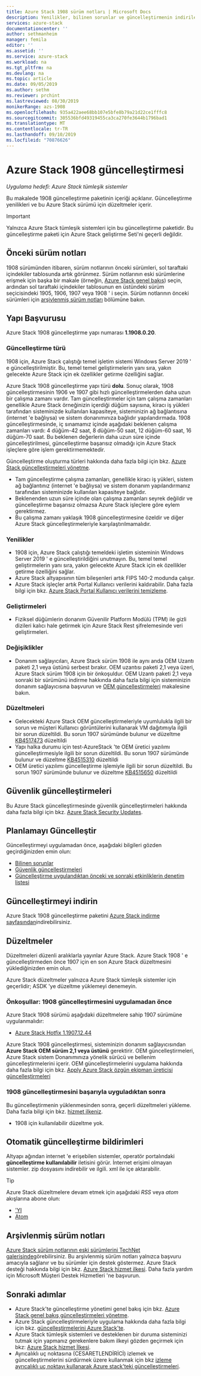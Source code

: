 ```yaml
---
title: Azure Stack 1908 sürüm notları | Microsoft Docs
description: Yenilikler, bilinen sorunlar ve güncelleştirmenin indirileceği gibi Azure Stack tümleşik sistemler için 1908 güncelleştirmesi hakkında bilgi edinin.
services: azure-stack
documentationcenter: ''
author: sethmanheim
manager: femila
editor: ''
ms.assetid: ''
ms.service: azure-stack
ms.workload: na
ms.tgt_pltfrm: na
ms.devlang: na
ms.topic: article
ms.date: 09/05/2019
ms.author: sethm
ms.reviewer: prchint
ms.lastreviewed: 08/30/2019
monikerRange: azs-1908
ms.openlocfilehash: 935a422aee68bb107e5bfe8b79a21d22ce1fffc8
ms.sourcegitcommit: 305536bfd49319455ca3ca270fe3644b1796bad1
ms.translationtype: MT
ms.contentlocale: tr-TR
ms.lasthandoff: 09/10/2019
ms.locfileid: "70876626"
---
```

# <a name="azure-stack-1908-update"></a>Azure Stack 1908 güncelleştirmesi

*Uygulama hedefi: Azure Stack tümleşik sistemler*

Bu makalede 1908 güncelleştirme paketinin içeriği açıklanır. Güncelleştirme yenilikleri ve bu Azure Stack sürümü için düzeltmeler içerir.

> [!IMPORTANT]  
> Yalnızca Azure Stack tümleşik sistemleri için bu güncelleştirme paketidir. Bu güncelleştirme paketi için Azure Stack geliştirme Seti'ni geçerli değildir.

## <a name="previous-release-notes"></a>Önceki sürüm notları

1908 sürümünden itibaren, sürüm notlarının önceki sürümleri, sol taraftaki içindekiler tablosunda artık görünmez. Sürüm notlarının eski sürümlerine erişmek için başka bir makale (örneğin, [Azure Stack genel bakış](azure-stack-overview.md)) seçin, ardından sol taraftaki içindekiler tablosunun en üstündeki sürüm seçicisindeki 1905, 1906, 1907 veya 1908 ' i seçin. Sürüm notlarının önceki sürümleri için [arşivlenmiş sürüm notları](#archived-release-notes) bölümüne bakın.

## <a name="build-reference"></a>Yapı Başvurusu

Azure Stack 1908 güncelleştirme yapı numarası **1.1908.0.20**.

### <a name="update-type"></a>Güncelleştirme türü

1908 için, Azure Stack çalıştığı temel işletim sistemi Windows Server 2019 ' e güncelleştirilmiştir. Bu, temel temel geliştirmelerin yanı sıra, yakın gelecekte Azure Stack için ek özellikler getirme özelliğini sağlar.

Azure Stack 1908 güncelleştirme yapı türü **dolu**. Sonuç olarak, 1908 güncelleştirmesinin 1906 ve 1907 gibi hızlı güncelleştirmelerden daha uzun bir çalışma zamanı vardır. Tam güncelleştirmeler için tam çalışma zamanları genellikle Azure Stack örneğinizin içerdiği düğüm sayısına, kiracı iş yükleri tarafından sisteminizde kullanılan kapasiteye, sisteminizin ağ bağlantısına (internet 'e bağlıysa) ve sistem donanımınıza bağlıdır yapılandırmada. 1908 güncelleştirmesinde, iç sınamamız içinde aşağıdaki beklenen çalışma zamanları vardı: 4 düğüm-42 saat, 8 düğüm-50 saat, 12 düğüm-60 saat, 16 düğüm-70 saat. Bu beklenen değerlerin daha uzun süre içinde güncelleştirilmesi, güncelleştirme başarısız olmadığı için Azure Stack işleçlere göre işlem gerektirmemektedir.

Güncelleştirme oluşturma türleri hakkında daha fazla bilgi için bkz. [Azure Stack güncelleştirmeleri yönetme](azure-stack-updates.md).

- Tam güncelleştirme çalışma zamanları, genellikle kiracı iş yükleri, sistem ağ bağlantınız (internet 'e bağlıysa) ve sistem donanım yapılandırmanız tarafından sisteminizde kullanılan kapasiteye bağlıdır.
- Beklenenden uzun süre içinde olan çalışma zamanları seyrek değildir ve güncelleştirme başarısız olmazsa Azure Stack işleçlere göre eylem gerektirmez.
- Bu çalışma zamanı yaklaşık 1908 güncelleştirmesine özeldir ve diğer Azure Stack güncelleştirmeleriyle karşılaştırılmamalıdır.

<!-- ## What's in this update -->

<!-- The current theme (if any) of this release. -->

### <a name="whats-new"></a>Yenilikler

<!-- What's new, also net new experiences and features. -->

- 1908 için, Azure Stack çalıştığı temeldeki işletim sisteminin Windows Server 2019 ' e güncelleştirildiğini unutmayın. Bu, temel temel geliştirmelerin yanı sıra, yakın gelecekte Azure Stack için ek özellikler getirme özelliğini sağlar.
- Azure Stack altyapısının tüm bileşenleri artık FIPS 140-2 modunda çalışır.
- Azure Stack işleçler artık Portal Kullanıcı verilerini kaldırabilir. Daha fazla bilgi için bkz. [Azure Stack Portal Kullanıcı verilerini temizleme](azure-stack-portal-clear.md).

### <a name="improvements"></a>Geliştirmeleri

<!-- Changes and product improvements with tangible customer-facing value. -->
- Fiziksel düğümlerin donanım Güvenilir Platform Modülü (TPM) ile gizli dizileri kalıcı hale getirmek için Azure Stack Rest şifrelemesinde veri geliştirmeleri.

### <a name="changes"></a>Değişiklikler

- Donanım sağlayıcıları, Azure Stack sürüm 1908 ile aynı anda OEM Uzantı paketi 2,1 veya üstünü serbest bırakır. OEM uzantısı paketi 2,1 veya üzeri, Azure Stack sürüm 1908 için bir önkoşuldur. OEM Uzantı paketi 2,1 veya sonraki bir sürümünü indirme hakkında daha fazla bilgi için sisteminizin donanım sağlayıcısına başvurun ve [OEM güncelleştirmeleri](azure-stack-update-oem.md#oem-contact-information) makalesine bakın.  

### <a name="fixes"></a>Düzeltmeleri

- Gelecekteki Azure Stack OEM güncelleştirmeleriyle uyumlulukla ilgili bir sorun ve müşteri Kullanıcı görüntülerini kullanarak VM dağıtımıyla ilgili bir sorun düzeltildi. Bu sorun 1907 sürümünde bulunur ve düzeltme [KB4517473](https://support.microsoft.com/en-us/help/4517473/azure-stack-hotfix-1-1907-12-44) düzeltildi  
- Yapı halka durumu için test-AzureStack 'te OEM üretici yazılımı güncelleştirmesiyle ilgili bir sorun düzeltildi. Bu sorun 1907 sürümünde bulunur ve düzeltme [KB4515310](https://support.microsoft.com/en-us/help/4515310/azure-stack-hotfix-1-1907-7-35) düzeltildi
- OEM üretici yazılımı güncelleştirme işlemiyle ilgili bir sorun düzeltildi. Bu sorun 1907 sürümünde bulunur ve düzeltme [KB4515650](https://support.microsoft.com/en-us/help/4515650/azure-stack-hotfix-1-1907-8-37) düzeltildi


<!-- Product fixes that came up from customer deployments worth highlighting, especially if there is an SR/ICM associated to it. -->

## <a name="security-updates"></a>Güvenlik güncelleştirmeleri

Bu Azure Stack güncelleştirmesinde güvenlik güncelleştirmeleri hakkında daha fazla bilgi için bkz. [Azure Stack Security Updates](azure-stack-release-notes-security-updates.md).

## <a name="update-planning"></a>Planlamayı Güncelleştir

Güncelleştirmeyi uygulamadan önce, aşağıdaki bilgileri gözden geçirdiğinizden emin olun:

- [Bilinen sorunlar](azure-stack-release-notes-known-issues-1908.md)
- [Güvenlik güncelleştirmeleri](azure-stack-release-notes-security-updates.md)
- [Güncelleştirme uygulandıktan önceki ve sonraki etkinliklerin denetim listesi](azure-stack-release-notes-checklist.md)

## <a name="download-the-update"></a>Güncelleştirmeyi indirin

Azure Stack 1908 güncelleştirme paketini [Azure Stack indirme sayfasından](https://aka.ms/azurestackupdatedownload)indirebilirsiniz.

## <a name="hotfixes"></a>Düzeltmeler

Düzeltmeleri düzenli aralıklarla yayınlar Azure Stack. Azure Stack 1908 ' e güncelleştirmeden önce 1907 için en son Azure Stack düzeltmesini yüklediğinizden emin olun.

Azure Stack düzeltmeler yalnızca Azure Stack tümleşik sistemler için geçerlidir; ASDK 'ye düzeltme yüklemeyi denemeyin.

### <a name="prerequisites-before-applying-the-1908-update"></a>Önkoşullar: 1908 güncelleştirmesini uygulamadan önce

Azure Stack 1908 sürümü aşağıdaki düzeltmelere sahip 1907 sürümüne uygulanmalıdır:

<!-- One of these. Either no updates at all, nothing is required, or the LATEST hotfix that is required-->
- [Azure Stack Hotfix 1.1907.12.44](https://support.microsoft.com/help/4517473)

Azure Stack 1908 güncelleştirmesi, sisteminizin donanım sağlayıcısından **Azure Stack OEM sürüm 2,1 veya üstünü** gerektirir. OEM güncelleştirmeleri, Azure Stack sistem Donanımınıza yönelik sürücü ve bellenim güncelleştirmelerini içerir. OEM güncelleştirmelerini uygulama hakkında daha fazla bilgi için bkz. [Apply Azure Stack özgün ekipman üreticisi güncelleştirmeleri](azure-stack-update-oem.md)

### <a name="after-successfully-applying-the-1908-update"></a>1908 güncelleştirmesini başarıyla uyguladıktan sonra

Bu güncelleştirmenin yüklenmesinden sonra, geçerli düzeltmeleri yükleme. Daha fazla bilgi için bkz. [hizmet ilkeniz](azure-stack-servicing-policy.md).

<!-- One of these. Either no updates at all, nothing is required, or the LATEST hotfix that is required-->
- 1908 için kullanılabilir düzeltme yok.

## <a name="automatic-update-notifications"></a>Otomatik güncelleştirme bildirimleri

Altyapı ağından internet 'e erişebilen sistemler, operatör portalındaki **güncelleştirme kullanılabilir** iletisini görür. İnternet erişimi olmayan sistemler. zip dosyasını indirebilir ve ilgili. xml ile içe aktarabilir.

> [!TIP]  
> Azure Stack düzeltmelere devam etmek için aşağıdaki *RSS* veya *atom* akışlarına abone olun:
>
> - ['YI](https://support.microsoft.com/app/content/api/content/feeds/sap/en-us/32d322a8-acae-202d-e9a9-7371dccf381b/rss)
> - [Atom](https://support.microsoft.com/app/content/api/content/feeds/sap/en-us/32d322a8-acae-202d-e9a9-7371dccf381b/atom)

## <a name="archived-release-notes"></a>Arşivlenmiş sürüm notları

[Azure Stack sürüm notlarının eski sürümlerini TechNet galerisinde](https://aka.ms/azsarchivedrelnotes)görebilirsiniz. Bu arşivlenmiş sürüm notları yalnızca başvuru amacıyla sağlanır ve bu sürümler için destek göstermez. Azure Stack desteği hakkında bilgi için bkz. [Azure Stack hizmet ilkesi](azure-stack-servicing-policy.md). Daha fazla yardım için Microsoft Müşteri Destek Hizmetleri 'ne başvurun.

## <a name="next-steps"></a>Sonraki adımlar

- Azure Stack'te güncelleştirme yönetimi genel bakış için bkz. [Azure Stack genel bakış güncelleştirmeleri yönetme](azure-stack-updates.md).  
- Azure Stack güncelleştirmeleriyle uygulama hakkında daha fazla bilgi için bkz. [güncelleştirmelerini Azure Stack'te](azure-stack-apply-updates.md).
- Azure Stack tümleşik sistemleri ve desteklenen bir duruma sisteminizi tutmak için yapmanız gerekenlere bakım ilkeyi gözden geçirmek için bkz: [Azure Stack hizmet İlkesi](azure-stack-servicing-policy.md).  
- Ayrıcalıklı uç noktasına (CESARETLENDİRİCİ) izlemek ve güncelleştirmelerini sürdürmek üzere kullanmak için bkz [izleme ayrıcalıklı uç noktayı kullanarak Azure stack'teki güncelleştirmeleri](azure-stack-monitor-update.md).
